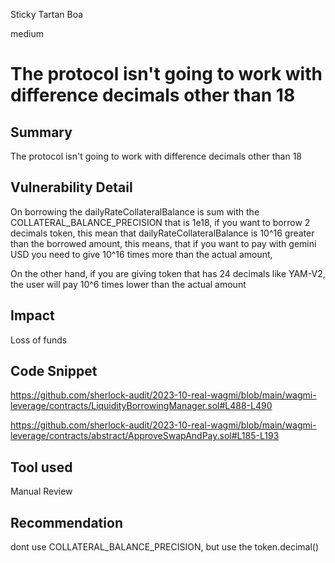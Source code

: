Sticky Tartan Boa

medium

# The protocol isn't going to work with difference decimals other than 18
## Summary
The protocol isn't going to work with difference decimals other than 18

## Vulnerability Detail
On borrowing the dailyRateCollateralBalance is sum with the COLLATERAL_BALANCE_PRECISION that is 1e18, if you want to borrow 2 decimals token, this mean that dailyRateCollateralBalance is 10^16 greater than the borrowed amount, this means, that if you want to pay with gemini USD you need to give 10^16 times more than the actual amount,

On the other hand, if you are giving token that has 24 decimals like YAM-V2, the user will pay 10^6 times lower than the actual amount

## Impact
Loss of funds

## Code Snippet
https://github.com/sherlock-audit/2023-10-real-wagmi/blob/main/wagmi-leverage/contracts/LiquidityBorrowingManager.sol#L488-L490

https://github.com/sherlock-audit/2023-10-real-wagmi/blob/main/wagmi-leverage/contracts/abstract/ApproveSwapAndPay.sol#L185-L193

## Tool used
Manual Review

## Recommendation
dont use COLLATERAL_BALANCE_PRECISION, but use the token.decimal()